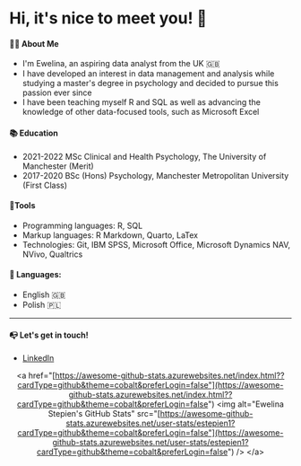 # Hi, it's nice to meet you! **👋**

#### **👩‍💻 About Me**

-   I'm Ewelina, an aspiring data analyst from the UK 🇬🇧
-   I have developed an interest in data management and analysis while studying a master's degree in psychology and decided to pursue this passion ever since
-   I have been teaching myself R and SQL as well as advancing the knowledge of other data-focused tools, such as Microsoft Excel

#### **📚 Education**

-   2021-2022 MSc Clinical and Health Psychology, The University of Manchester (Merit)
-   2017-2020 BSc (Hons) Psychology, Manchester Metropolitan University (First Class)

#### **🔨Tools**

-   Programming languages: R, SQL
-   Markup languages: R Markdown, Quarto, LaTex
-   Technologies: Git, IBM SPSS, Microsoft Office, Microsoft Dynamics NAV, NVivo, Qualtrics

#### **💬 Languages:**

-   English 🇬🇧
-   Polish 🇵🇱

------------------------------------------------------------------------

#### **📭 Let's get in touch!**

-   [LinkedIn](https://www.linkedin.com/in/ewelina-stepien-959464257/)

<center>

\<a href="[https://awesome-github-stats.azurewebsites.net/index.html??cardType=github&theme=cobalt&preferLogin=false"](https://awesome-github-stats.azurewebsites.net/index.html??cardType=github&theme=cobalt&preferLogin=false") \<img alt="Ewelina Stepien's GitHub Stats" src="[https://awesome-github-stats.azurewebsites.net/user-stats/estepien1?cardType=github&theme=cobalt&preferLogin=false"](https://awesome-github-stats.azurewebsites.net/user-stats/estepien1?cardType=github&theme=cobalt&preferLogin=false") /\> \</a\>

</center>
